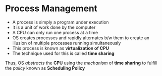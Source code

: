 # Process Management

- A process is simply a program under execution
- It is a unit of work done by the computer
- A CPU can only run one process at a time
- OS creates processes and rapidly alternates b/w them to create an illusion of
multiple processes running simultaneously
- This process is known as **virtualization of CPU**
- The technique used for this is called **time sharing**

Thus, OS *abstracts* the **CPU** using the *mechanism* of **time sharing** to fulfill the
*policy* known as **Scheduling Policy**
